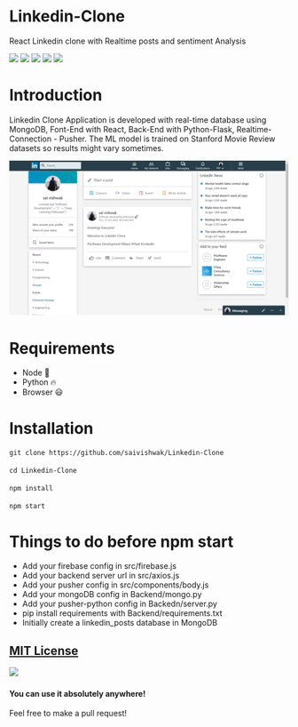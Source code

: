 # Linkedin-Clone

React Linkedin clone with Realtime posts and sentiment Analysis

![](https://img.shields.io/github/issues/saivishwak/Linkedin-Clone)
![](https://img.shields.io/github/forks/saivishwak/Linkedin-Clone)
![](https://img.shields.io/github/stars/saivishwak/Linkedin-Clone)
![](https://img.shields.io/github/license/saivishwak/Linkedin-Clone)
![](https://img.shields.io/github/last-commit/saivishwak/Linkedin-Clone)

# Introduction

Linkedin Clone Application is developed with real-time database using MongoDB, Font-End with React, Back-End with Python-Flask, Realtime-Connection - Pusher. The ML model is trained on Stanford Movie Review datasets so results might vary sometimes.

![Image](./images/homepage.png)

# Requirements

- Node 🤖
- Python 🔥
- Browser 😃

# Installation

    git clone https://github.com/saivishwak/Linkedin-Clone

    cd Linkedin-Clone

    npm install

    npm start

# Things to do before npm start
- Add your firebase config in src/firebase.js
- Add your backend server url in src/axios.js
- Add your pusher config in src/components/body.js
- Add your mongoDB config in Backend/mongo.py
- Add your pusher-python config in Backedn/server.py
- pip install requirements with Backend/requirements.txt
- Initially create a linkedin_posts database in MongoDB

## [MIT License](https://raw.githubusercontent.com/saivishwak/Linkedin-Clone/master/LICENSE)

<img src ="https://img.shields.io/badge/Important-notice-red" />
<h4>You can use it absolutely anywhere!</h4>

Feel free to make a pull request!

